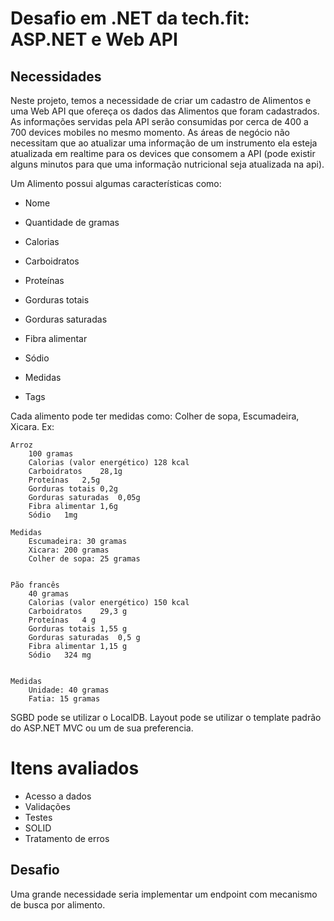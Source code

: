 # Desafio em .NET da tech.fit: ASP.NET e Web API

## Necessidades

Neste projeto, temos a necessidade de criar um cadastro de Alimentos e uma Web API que ofereça os dados das Alimentos que foram cadastrados. As informações servidas pela API serão consumidas por cerca de 400 a 700 devices mobiles no mesmo momento. As áreas de negócio não necessitam que ao atualizar uma informação de um instrumento ela esteja atualizada em realtime para os devices que consomem a API (pode existir alguns minutos para que uma informação nutricional seja atualizada na api).

Um Alimento possui algumas características como: 

* Nome

* Quantidade de gramas

* Calorias

* Carboidratos

* Proteínas

* Gorduras totais

* Gorduras saturadas

* Fibra alimentar

* Sódio

* Medidas

* Tags



Cada alimento pode ter medidas como: Colher de sopa, Escumadeira, Xicara. Ex:

    Arroz
        100 gramas
        Calorias (valor energético)	128 kcal
        Carboidratos	28,1g
        Proteínas	2,5g
        Gorduras totais	0,2g
        Gorduras saturadas	0,05g
        Fibra alimentar	1,6g
        Sódio	1mg

    Medidas
        Escumadeira: 30 gramas
        Xicara: 200 gramas
        Colher de sopa: 25 gramas


    Pão francês
        40 gramas
        Calorias (valor energético)	150 kcal
        Carboidratos	29,3 g
        Proteínas	4 g
        Gorduras totais	1,55 g
        Gorduras saturadas	0,5 g
        Fibra alimentar	1,15 g
        Sódio	324 mg


    Medidas
        Unidade: 40 gramas
        Fatia: 15 gramas


SGBD pode se utilizar o LocalDB.
Layout pode se utilizar o template padrão do ASP.NET MVC ou um de sua preferencia.

# Itens avaliados #

* Acesso a dados
* Validações
* Testes
* SOLID
* Tratamento de erros

## Desafio

Uma grande necessidade seria implementar um endpoint com mecanismo de busca por alimento.